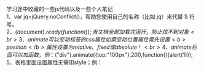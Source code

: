 学习途中收藏的一些js代码以及一些个人笔记<br>
1、var jq=jQuery.noConflict()，帮助您使用自己的名称（比如 jq）来代替 $ 符号。<br>
2、$(document).ready(function(){  });     当文档全部加载完运行，防止找不到对象<br>
3、animate可以变动标签的css属性   如需变动位置属性需先设置 <b>position</b> 属性设置为 relative、fixed 或 absolute！<br>
4、animate后面可以加函数，例：$("div").animate({top:"100px"},200,function(){alert(1)});   <br>
5、表格里面设置属性无需用style；例：<!--<table width="700px" border="1px"> -->
